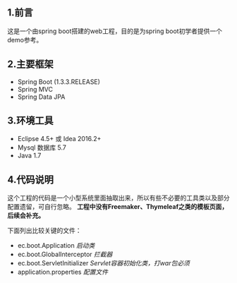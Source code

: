 ## 1.前言
这是一个由spring boot搭建的web工程，目的是为spring boot初学者提供一个demo参考。

## 2.主要框架
* Spring Boot (1.3.3.RELEASE)
* Spring MVC
* Spring Data JPA

## 3.环境工具
* Eclipse 4.5+ 或 Idea 2016.2+
* Mysql 数据库 5.7
* Java 1.7

## 4.代码说明
这个工程的代码是一个小型系统里面抽取出来，所以有些不必要的工具类以及部分配置遗留，可自行忽略。
**工程中没有Freemaker、Thymeleaf之类的模板页面，后续会补充。**

下面列出比较关键的文件：
* ec.boot.Application *启动类*
* ec.boot.GlobalInterceptor *拦截器*
* ec.boot.ServletInitializer *Servlet容器初始化类，打war包必须*
* application.properties *配置文件*